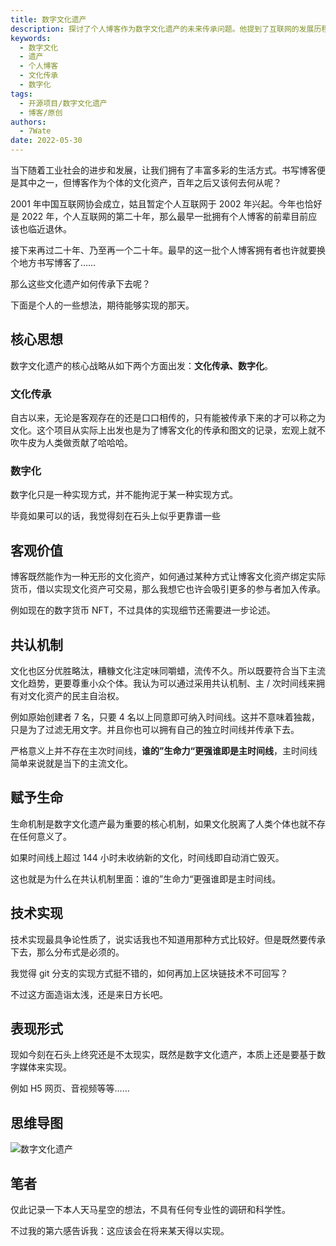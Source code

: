 ```yaml
---
title: 数字文化遗产
description: 探讨了个人博客作为数字文化遗产的未来传承问题。他提到了互联网的发展历程以及个人博客的兴起，并思考了如何将个人博客作为文化遗产传承下去的核心思想。作者强调了文化传承和数字化的重要性，同时提到了数字文化遗产的客观价值和共认机制。他还提出了生命机制和技术实现方面的想法，最后讨论了数字文化遗产的表现形式。
keywords:
  - 数字文化
  - 遗产
  - 个人博客
  - 文化传承
  - 数字化
tags:
  - 开源项目/数字文化遗产
  - 博客/原创
authors:
  - 7Wate
date: 2022-05-30
---
```


当下随着工业社会的进步和发展，让我们拥有了丰富多彩的生活方式。书写博客便是其中之一，但博客作为个体的文化资产，百年之后又该何去何从呢？

2001 年中国互联网协会成立，姑且暂定个人互联网于 2002 年兴起。今年也恰好是 2022 年，个人互联网的第二十年，那么最早一批拥有个人博客的前辈目前应该也临近退休。

接下来再过二十年、乃至再一个二十年。最早的这一批个人博客拥有者也许就要换个地方书写博客了……

那么这些文化遗产如何传承下去呢？

下面是个人的一些想法，期待能够实现的那天。

## 核心思想

数字文化遗产的核心战略从如下两个方面出发：**文化传承、数字化**。

### 文化传承

自古以来，无论是客观存在的还是口口相传的，只有能被传承下来的才可以称之为文化。这个项目从实际上出发也是为了博客文化的传承和图文的记录，宏观上就不吹牛皮为人类做贡献了哈哈哈。

### 数字化

数字化只是一种实现方式，并不能拘泥于某一种实现方式。

毕竟如果可以的话，我觉得刻在石头上似乎更靠谱一些

## 客观价值

博客既然能作为一种无形的文化资产，如何通过某种方式让博客文化资产绑定实际货币，借以实现文化资产可交易，那么我想它也许会吸引更多的参与者加入传承。

例如现在的数字货币 NFT，不过具体的实现细节还需要进一步论述。

## 共认机制

文化也区分优胜略汰，糟糠文化注定味同嚼蜡，流传不久。所以既要符合当下主流文化趋势，更要尊重小众个体。我认为可以通过采用共认机制、主 / 次时间线来拥有对文化资产的民主自治权。

例如原始创建者 7 名，只要 4 名以上同意即可纳入时间线。这并不意味着独裁，只是为了过滤无用文字。并且你也可以拥有自己的独立时间线并传承下去。

严格意义上并不存在主次时间线，**谁的”生命力“更强谁即是主时间线**，主时间线简单来说就是当下的主流文化。

## 赋予生命

生命机制是数字文化遗产最为重要的核心机制，如果文化脱离了人类个体也就不存在任何意义了。

如果时间线上超过 144 小时未收纳新的文化，时间线即自动消亡毁灭。

这也就是为什么在共认机制里面：谁的”生命力“更强谁即是主时间线。

## 技术实现

技术实现最具争论性质了，说实话我也不知道用那种方式比较好。但是既然要传承下去，那么分布式是必须的。

我觉得 git 分支的实现方式挺不错的，如何再加上区块链技术不可回写？

不过这方面造诣太浅，还是来日方长吧。

## 表现形式

现如今刻在石头上终究还是不太现实，既然是数字文化遗产，本质上还是要基于数字媒体来实现。

例如 H5 网页、音视频等等……

## 思维导图

![数字文化遗产](https://static.7wate.com/img/2022/05/30/80b1161dc61d3.png)

## 笔者

仅此记录一下本人天马星空的想法，不具有任何专业性的调研和科学性。

不过我的第六感告诉我：这应该会在将来某天得以实现。
